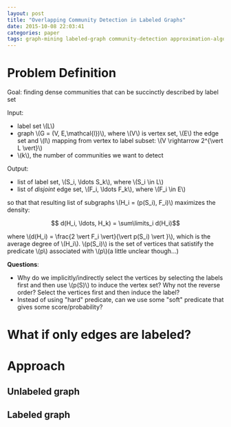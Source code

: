 ```yaml
---
layout: post
title: "Overlapping Community Detection in Labeled Graphs"
date: 2015-10-08 22:03:41
categories: paper
tags: graph-mining labeled-graph community-detection approximation-algorithm
---
```


# Problem Definition

Goal: finding dense communities that can be succinctly described by label set

Input:

- label set \\(L\\)
- graph \\(G = (V, E,\mathcal{l})\\), where \\(V\\) is vertex set, \\(E\\) the edge set and \\(l\\) mapping from vertex to label subset: \\(V \rightarrow 2^{\vert L \vert}\\)
- \\(k\\), the number of communities we want to detect

Output:

- list of label set, \\(S_i, \ldots S_k\\), where \\(S_i \in L\\)
- list of *disjoint* edge set,  \\(F_i, \ldots F_k\\), where \\(F_i \in E\\)

so that that resulting list of subgraphs \\(H_i = (p(S_i), F_i)\\) maximizes the density:

$$ d(H_i, \ldots, H_k) = \sum\limits_i d(H_i)$$

where \\(d(H_i) = \frac{2 \vert F_i \vert}{\vert p(S_i) \vert }\\), which is the average degree of \\(H_i\\). \\(p(S_i)\\) is the set of vertices that satistify the predicate \\(p\\) associated with \\(p\\)(a little unclear though...)

**Questions**:

- Why do we implicitly/indirectly select the vertices by selecting the labels first and then use \\(p(S)\\) to induce the vertex set? Why not the reverse order? Select the vertices first and then induce the label?
- Instead of using "hard" predicate, can we use some "soft" predicate that gives some score/probability?

# What if only edges are labeled?





# Approach


## Unlabeled graph

## Labeled graph


